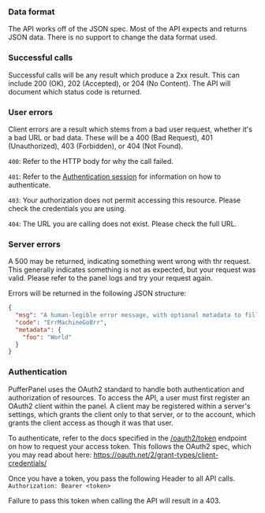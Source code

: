 ### Data format

The API works off of the JSON spec. Most of the API expects and returns JSON data. There is no support to change the data format used.

### Successful calls

Successful calls will be any result which produce a 2xx result. This can include 200 (OK), 202 (Accepted), or 204 (No Content). The API will document which status code is returned. 

### User errors

Client errors are a result which stems from a bad user request, whether it's a bad URL or bad data. These will be a 400 (Bad Request), 401 (Unauthorized), 403 (Forbidden), or 404 (Not Found). 

`400`: Refer to the HTTP body for why the call failed.

`401`: Refer to the [Authentication session](#authentication) for information on how to authenticate. 

`403`: Your authorization does not permit accessing this resource. Please check the credentials you are using.

`404`: The URL you are calling does not exist. Please check the full URL.

### Server errors

A 500 may be returned, indicating something went wrong with thr request. This generally indicates something is not as expected, but your request was valid. Please refer to the panel logs and try your request again.

Errors will be returned in the following JSON structure:
```json
{
  "msg": "A human-legible error message, with optional metadata to fill in the message more, such as 'Hello {foo}' would be 'Hello World'",
  "code": "ErrMachineGoBrr",
  "metadata": {
    "foo": "World"
  }
}
```

### Authentication

PufferPanel uses the OAuth2 standard to handle both authentication and authorization of resources. To access the API, a user must first register an OAuth2 client within the panel. A client may be registered within a server's settings, which grants the client only to that server, or to the account, which grants the client access as though it was that user.

To authenticate, refer to the docs specified in the [/oauth2/token](#/default/post_oauth2_token) endpoint on how to request your access token. This follows the OAuth2 spec, which you may read about here: https://oauth.net/2/grant-types/client-credentials/

Once you have a token, you pass the following Header to all API calls. `Authorization: Bearer <token>`

Failure to pass this token when calling the API will result in a 403.